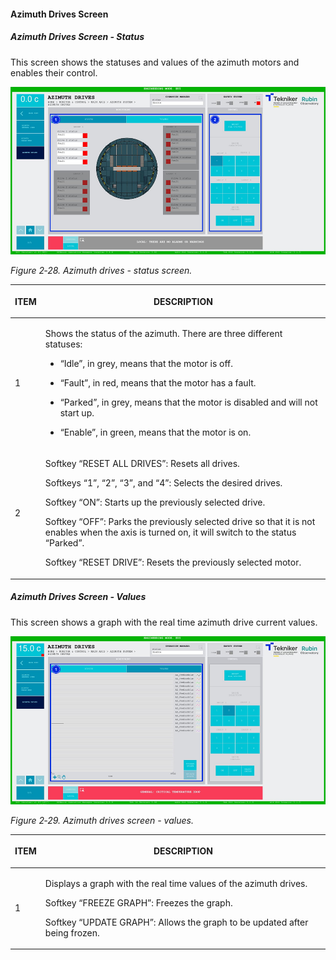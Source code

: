 #### Azimuth Drives Screen

##### Azimuth Drives Screen - Status

This screen shows the statuses and values of the azimuth motors and enables their control.

![](../Resources/media/image35.png)

*Figure 2‑28. Azimuth drives - status screen.*

<table class="table">
<colgroup>
<col style="width: 13<col style="width: 86</colgroup>
<thead>
<tr class="header">
<th><p>ITEM</p></th>
<th><p>DESCRIPTION</p></th>
</tr>
</thead>
<tbody>
<tr class="odd">
<td><p>1</p></td>
<td><p>Shows the status of the azimuth. There are three different statuses:</p>
<ul>
<li><p>“Idle”, in grey, means that the motor is off.</p></li>
<li><p>“Fault”, in red, means that the motor has a fault.</p></li>
<li><p>“Parked”, in grey, means that the motor is disabled and will not start up.</p></li>
<li><p>“Enable”, in green, means that the motor is on.</p></li>
</ul></td>
</tr>
<tr class="even">
<td><p>2</p></td>
<td><p>Softkey “RESET ALL DRIVES”: Resets all drives.</p>
<p>Softkeys “1”, “2”, “3”, and “4”: Selects the desired drives.</p>
<p>Softkey “ON”: Starts up the previously selected drive.</p>
<p>Softkey “OFF”: Parks the previously selected drive so that it is not enables when the axis is turned on,
it will switch to the status “Parked”.</p>
<p>Softkey “RESET DRIVE”: Resets the previously selected motor.</p></td>
</tr>
</tbody>
</table>

##### Azimuth Drives Screen - Values

This screen shows a graph with the real time azimuth drive current values.

![](../Resources/media/image36.png)

*Figure 2‑29. Azimuth drives screen - values.*

<table class="table">
<colgroup>
<col style="width: 13<col style="width: 86</colgroup>
<thead>
<tr class="header">
<th><p>ITEM</p></th>
<th><p>DESCRIPTION</p></th>
</tr>
</thead>
<tbody>
<tr class="odd">
<td><p>1</p></td>
<td><p>Displays a graph with the real time values of the azimuth drives.</p>
<p>Softkey “FREEZE GRAPH”: Freezes the graph.</p>
<p>Softkey “UPDATE GRAPH”: Allows the graph to be updated after being frozen.</p></td>
</tr>
</tbody>
</table>

